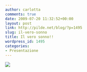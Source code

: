 ```yaml
---
author: carlotta
comments: true
date: 2009-07-20 11:32:52+00:00
layout: post
link: http://pilde.net/blog/?p=1495
slug: il-vero-sonno
title: Il vero sonno!!
wordpress_id: 1495
categories:
- Presentazione
---
```


![](http://pilde.net/blog/wp-content/uploads/2009/07/sonno.jpg)



